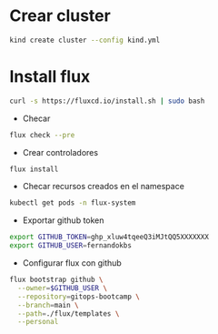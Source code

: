 # Crear cluster

```bash
kind create cluster --config kind.yml
```

# Install flux

```bash
curl -s https://fluxcd.io/install.sh | sudo bash
```

* Checar

```bash
flux check --pre
```

* Crear controladores

```bash
flux install
```

* Checar recursos creados en el namespace

```bash
kubectl get pods -n flux-system
```

* Exportar github token

```bash
export GITHUB_TOKEN=ghp_xluw4tqeeQ3iMJtQQ5XXXXXXX
export GITHUB_USER=fernandokbs
```

* Configurar flux con github

```bash
flux bootstrap github \
  --owner=$GITHUB_USER \
  --repository=gitops-bootcamp \
  --branch=main \
  --path=./flux/templates \
  --personal
```